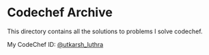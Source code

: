 # Codechef Archive

This directory contains all the solutions to problems I solve codechef.

My CodeChef ID: [@utkarsh_luthra](https://www.codechef.com/utkarsh_luthra)
